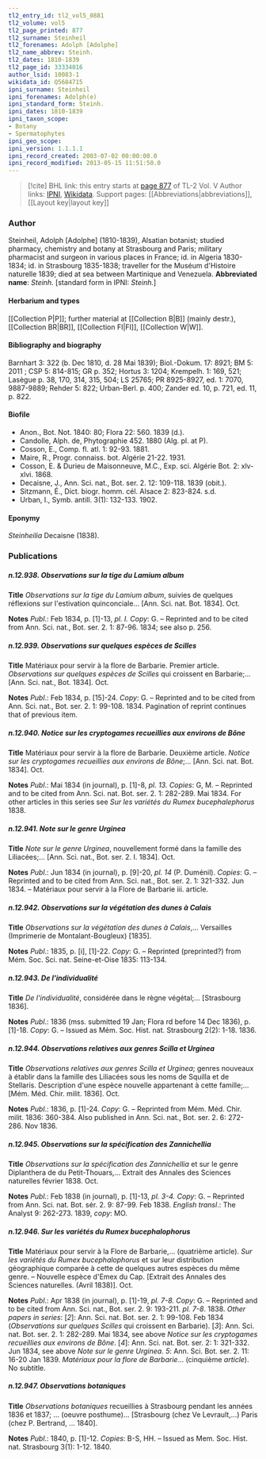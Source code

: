 ```yaml
---
tl2_entry_id: tl2_vol5_0881
tl2_volume: vol5
tl2_page_printed: 877
tl2_surname: Steinheil
tl2_forenames: Adolph [Adolphe]
tl2_name_abbrev: Steinh.
tl2_dates: 1810-1839
tl2_page_id: 33334016
author_lsid: 10083-1
wikidata_id: Q5684715
ipni_surname: Steinheil
ipni_forenames: Adolph(e)
ipni_standard_form: Steinh.
ipni_dates: 1810-1839
ipni_taxon_scope: 
- Botany
- Spermatophytes
ipni_geo_scope: 
ipni_version: 1.1.1.1
ipni_record_created: 2003-07-02 00:00:00.0
ipni_record_modified: 2013-05-15 11:51:50.0
---
```


> [!cite] BHL link: this entry starts at [page 877](https://www.biodiversitylibrary.org/page/33334016) of TL-2 Vol. V
> Author links: [IPNI](https://www.ipni.org/a/10083-1), [Wikidata](https://www.wikidata.org/wiki/Q5684715). Support pages: [[Abbreviations|abbreviations]], [[Layout key|layout key]]

### Author

Steinheil, Adolph \[Adolphe\] (1810-1839), Alsatian botanist; studied pharmacy, chemistry and botany at Strasbourg and Paris; military pharmacist and surgeon in various places in France; id. in Algeria 1830-1834; id. in Strasbourg 1835-1838; traveller for the Muséum d'Histoire naturelle 1839; died at sea between Martinique and Venezuela. 
**Abbreviated name**: *Steinh.* \[standard form in IPNI: *Steinh.*\]

#### Herbarium and types

[[Collection P|P]]; further material at [[Collection B|B]] (mainly destr.), [[Collection BR|BR]], [[Collection FI|FI]], [[Collection W|W]].

#### Bibliography and biography

Barnhart 3: 322 (b. Dec 1810, d. 28 Mai 1839); Biol.-Dokum. 17: 8921; BM 5: 2011 ; CSP 5: 814-815; GR p. 352; Hortus 3: 1204; Krempelh. 1: 169, 521; Lasègue p. 38, 170, 314, 315, 504; LS 25765; PR 8925-8927, ed. 1: 7070, 9887-9889; Rehder 5: 822; Urban-Berl. p. 400; Zander ed. 10, p. 721, ed. 11, p. 822.

#### Biofile

- Anon., Bot. Not. 1840: 80; Flora 22: 560. 1839 (d.).
- Candolle, Alph. de, Phytographie 452. 1880 (Alg. pl. at P).
- Cosson, E., Comp. fl. atl. 1: 92-93. 1881.
- Maire, R., Progr. connaiss. bot. Algérie 21-22. 1931.
- Cosson, E. & Durieu de Maisonneuve, M.C., Exp. sci. Algérie Bot. 2: xlv-xlvi. 1868.
- Decaisne, J., Ann. Sci. nat., Bot. ser. 2. 12: 109-118. 1839 (obit.).
- Sitzmann, É., Dict. biogr. homm. cél. Alsace 2: 823-824. s.d.
- Urban, I., Symb. antill. 3(1): 132-133. 1902.

#### Eponymy

*Steinheilia* Decaisne (1838).

### Publications

##### n.12.938. Observations sur la tige du Lamium album

**Title**
*Observations sur la tige du Lamium album*, suivies de quelques réflexions sur l'estivation quinconciale... \[Ann. Sci. nat. Bot. 1834\]. Oct.

**Notes**
*Publ*.: Feb 1834, p. \[1\]-13, *pl. I. Copy*: G. – Reprinted and to be cited from Ann. Sci. nat., Bot. ser. 2. 1: 87-96. 1834; see also p. 256.

##### n.12.939. Observations sur quelques espèces de Scilles

**Title**
Matériaux pour servir à la flore de Barbarie. Premier article. *Observations sur quelques espèces de Scilles* qui croissent en Barbarie;... \[Ann. Sci. nat., Bot. 1834\]. Oct.

**Notes**
*Publ*.: Feb 1834, p. \[15\]-24. *Copy*: G. – Reprinted and to be cited from Ann. Sci. nat., Bot. ser. 2. 1: 99-108. 1834. Pagination of reprint continues that of previous item.

##### n.12.940. Notice sur les cryptogames recueillies aux environs de Bône

**Title**
Matériaux pour servir à la flore de Barbarie. Deuxième article. *Notice sur les cryptogames recueillies aux environs de Bône*;... \[Ann. Sci. nat. Bot. 1834\]. Oct.

**Notes**
*Publ*.: Mai 1834 (in journal), p. \[1\]-8, *pl. 13. Copies*: G, M. – Reprinted and to be cited from Ann. Sci. nat. Bot. ser. 2. 1: 282-289. Mai 1834. For other articles in this series see *Sur les variétés du Rumex bucephalephorus* 1838.

##### n.12.941. Note sur le genre Urginea

**Title**
*Note sur le genre Urginea*, nouvellement formé dans la famille des Liliacées;... \[Ann. Sci. nat., Bot. ser. 2. I. 1834\]. Oct.

**Notes**
*Publ*.: Jun 1834 (in journal), p. \[9\]-20, *pl. 14* (P. Duménil). *Copies*: G. – Reprinted and to be cited from Ann. Sci. nat., Bot. ser. 2. 1: 321-332. Jun 1834. – Matériaux pour servir à la Flore de Barbarie iii. article.

##### n.12.942. Observations sur la végétation des dunes à Calais

**Title**
*Observations sur la végétation des dunes à Calais*,... Versailles (Imprimerie de Montalant-Bougleux) \[1835\].

**Notes**
*Publ*.: 1835, p. \[i\], \[1\]-22. *Copy*: G. – Reprinted (preprinted?) from Mém. Soc. Sci. nat. Seine-et-Oise 1835: 113-134.

##### n.12.943. De l'individualité

**Title**
*De l'individualité*, considérée dans le règne végétal;... \[Strasbourg 1836\].

**Notes**
*Publ*.: 1836 (mss. submitted 19 Jan; Flora rd before 14 Dec 1836), p. \[1\]-18. *Copy*: G. – Issued as Mém. Soc. Hist. nat. Strasbourg 2(2): 1-18. 1836.

##### n.12.944. Observations relatives aux genres Scilla et Urginea

**Title**
*Observations relatives aux genres Scilla et Urginea*; genres nouveaux à établir dans la famille des Liliacées sous les noms de Squilla et de Stellaris. Description d'une espèce nouvelle appartenant à cette famille;... \[Mém. Méd. Chir. milit. 1836\]. Oct.

**Notes**
*Publ*.: 1836, p. \[1\]-24. *Copy*: G. – Reprinted from Mém. Méd. Chir. milit. 1836: 360-384. Also published in Ann. Sci. nat., Bot. ser. 2. 6: 272-286. Nov 1836.

##### n.12.945. Observations sur la spécification des Zannichellia

**Title**
*Observations sur la spécification des Zannichellia* et sur le genre Diplanthera de du Petit-Thouars,... Extrait des Annales des Sciences naturelles février 1838. Oct.

**Notes**
*Publ*.: Feb 1838 (in journal), p. \[1\]-13, *pl. 3-4. Copy*: G. – Reprinted from Ann. Sci. nat. Bot. sér. 2. 9: 87-99. Feb 1838.
*English transl*.: The Analyst 9: 262-273. 1839, *copy*: MO.

##### n.12.946. Sur les variétés du Rumex bucephalophorus

**Title**
Matériaux pour servir à la Flore de Barbarie,... (quatrième article). *Sur les variétés du Rumex bucephalophorus* et sur leur distribution géographique comparée à cette de quelques autres espèces du même genre. – Nouvelle espèce d'Emex du Cap. \[Extrait des Annales des Sciences naturelles. (Avril 1838)\]. Oct.

**Notes**
*Publ*.: Apr 1838 (in journal), p. \[1\]-19, *pl. 7-8. Copy*: G. – Reprinted and to be cited from Ann. Sci. nat., Bot. ser. 2. 9: 193-211. *pl. 7-8*. 1838.
*Other papers in series*:
\[*2*\]: Ann. Sci. nat. Bot. ser. 2. 1: 99-108. Feb 1834 (*Observations sur quelques Scilles* qui croissent en Barbarie).
\[*3*\]: Ann. Sci. nat. Bot. ser. 2. 1: 282-289. Mai 1834, see above *Notice sur les cryptogames recueillies aux environs de Bône*.
\[*4*\]: Ann. Sci. nat. Bot. ser. 2: 1: 321-332. Jun 1834, see above *Note sur le genre Urginea.
5*: Ann. Sci. Bot. ser. 2. 11: 16-20 Jan 1839. *Matériaux pour la flore de Barbarie*... (cinquième *article*). No subtitle.

##### n.12.947. Observations botaniques

**Title**
*Observations botaniques* recueillies à Strasbourg pendant les années 1836 et 1837; ... (oeuvre posthume)... \[Strasbourg (chez Ve Levrault,...) Paris (chez P. Bertrand, ... 1840\].

**Notes**
*Publ*.: 1840, p. \[1\]-12. *Copies*: B-S, HH. – Issued as Mem. Soc. Hist. nat. Strasbourg 3(1): 1-12. 1840.

